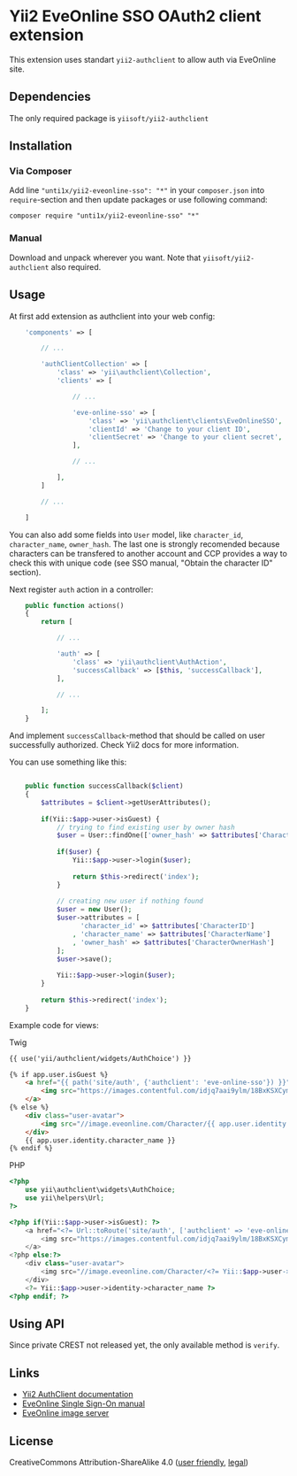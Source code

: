 # Yii2 EveOnline SSO OAuth2 client extension

This extension uses standart `yii2-authclient` to allow auth via EveOnline site.

## Dependencies

The only required package is `yiisoft/yii2-authclient`

## Installation

### Via Composer

Add line `"unti1x/yii2-eveonline-sso": "*"` in your `composer.json` into `require`-section 
and then update packages or use following command:

```!bash
composer require "unti1x/yii2-eveonline-sso" "*"
```

### Manual

Download and unpack wherever you want. Note that `yiisoft/yii2-authclient` also required.

## Usage

At first add extension as authclient into your web config:

```php
    'components' => [

        // ...

        'authClientCollection' => [
            'class' => 'yii\authclient\Collection',
            'clients' => [

                // ...

                'eve-online-sso' => [
                    'class' => 'yii\authclient\clients\EveOnlineSSO',
                    'clientId' => 'Change to your client ID',
                    'clientSecret' => 'Change to your client secret',
                ],

                // ...

            ],
        ]

        // ...

    ]

```

You can also add some fields into `User` model, like `character_id`, `character_name`, `owner_hash`.
The last one is strongly recomended because characters can be transfered to another account and CCP
provides a way to check this with unique code (see SSO manual, "Obtain the character ID" section). 


Next register `auth` action in a controller:

```php
    public function actions()
    {
        return [

            // ...

            'auth' => [
                'class' => 'yii\authclient\AuthAction',
                'successCallback' => [$this, 'successCallback'],
            ],

            // ...

        ];
    }
```

And implement `successCallback`-method that should be called on user successfully authorized.
Check Yii2 docs for more information.

You can use something like this:

```php

    public function successCallback($client)
    {
        $attributes = $client->getUserAttributes();
        
        if(Yii::$app->user->isGuest) {
            // trying to find existing user by owner hash
            $user = User::findOne(['owner_hash' => $attributes['CharacterOwnerHash']]);
            
            if($user) {
                Yii::$app->user->login($user);
                
                return $this->redirect('index');
            }
            
            // creating new user if nothing found
            $user = new User();
            $user->attributes = [
                  'character_id' => $attributes['CharacterID']
                , 'character_name' => $attributes['CharacterName']
                , 'owner_hash' => $attributes['CharacterOwnerHash']
            ];
            $user->save();
            
            Yii::$app->user->login($user);
        }
        
        return $this->redirect('index');
    }

```

Example code for views:

Twig
```html
{{ use('yii/authclient/widgets/AuthChoice') }}

{% if app.user.isGuest %}
    <a href="{{ path('site/auth', {'authclient': 'eve-online-sso'}) }}">
        <img src="https://images.contentful.com/idjq7aai9ylm/18BxKSXCymyqY4QKo8KwKe/c2bdded6118472dd587c8107f24104d7/EVE_SSO_Login_Buttons_Small_White.png?w=195&h=30" alt="SSO auth" />
    </a>
{% else %}
    <div class="user-avatar">
        <img src="//image.eveonline.com/Character/{{ app.user.identity.character_id }}_128.jpg" alt="avatar" />
    </div>
    {{ app.user.identity.character_name }}
{% endif %}

```

PHP
```php
<?php 
    use yii\authclient\widgets\AuthChoice;
    use yii\helpers\Url;
?>

<?php if(Yii::$app->user->isGuest): ?>
    <a href="<?= Url::toRoute('site/auth', ['authclient' => 'eve-online-sso']) ?>">
        <img src="https://images.contentful.com/idjq7aai9ylm/18BxKSXCymyqY4QKo8KwKe/c2bdded6118472dd587c8107f24104d7/EVE_SSO_Login_Buttons_Small_White.png?w=195&h=30" alt="SSO auth" />
    </a>
<?php else:?>
    <div class="user-avatar">
        <img src="//image.eveonline.com/Character/<?= Yii::$app->user->identity->character_id ?>_128.jpg" alt="avatar" />
    </div>
    <?= Yii::$app->user->identity->character_name ?>
<?php endif; ?>

```

## Using API
Since private CREST not released yet, the only available method is `verify`.

## Links

 * [Yii2 AuthClient documentation](http://www.yiiframework.com/doc-2.0/ext-authclient-index.html)
 * [EveOnline Single Sign-On manual](https://developers.eveonline.com/resource/single-sign-on)
 * [EveOnline image server](http://image.eveonline.com/)

## License

CreativeCommons Attribution-ShareAlike 4.0 
 ([user friendly](https://creativecommons.org/licenses/by-sa/4.0/), [legal](https://creativecommons.org/licenses/by-sa/4.0/legalcode))

